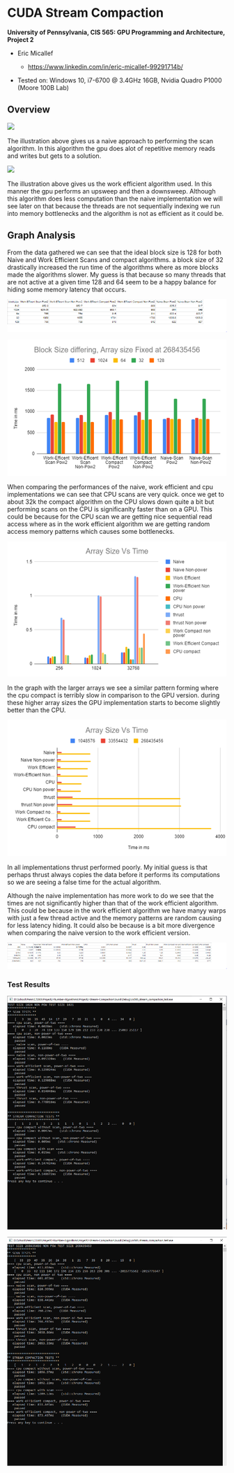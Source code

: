 CUDA Stream Compaction
======================

**University of Pennsylvania, CIS 565: GPU Programming and Architecture, Project 2**

* Eric Micallef
  * https://www.linkedin.com/in/eric-micallef-99291714b/
  
* Tested on: Windows 10, i7-6700 @ 3.4GHz 16GB, Nvidia Quadro P1000 (Moore 100B Lab)


## Overview

![](img/figure-39-2.PNG)

The illustration above gives us a naive approach to performing the scan algorithm. In this algorithm the gpu does alot of repetitive memory reads and writes but gets to a solution. 

![](img/figure-39-4.PNG)

The illustration above gives us the work efficient algorithm used. In this manner the gpu performs an upsweep and then a downsweep. 
Although this algorithm does less computation than the naive implementation we will see later on that because the threads are not sequentially indexing we run into memory bottlenecks and the algorithm is not as efficient as it could be.

## Graph Analysis

From the data gathered we can see that the ideal block size is 128 for both Naive and Work Efficient Scans and compact algorithms.
a block size of 32 drastically increased the run time of the algorithms where as more blocks made the algorithms slower. My guess is that because so many threads that are not active at a given time 128 and 64 seem to be a happy balance for hiding some memory latency that occurs.

![](img/differingblocksraw.PNG)

![](img/differingblocks.PNG)

When comparing the performances of the naive, work efficient and cpu implementations we can see that CPU scans are very quick. once we get to about 32k the compact algorithm on the CPU slows down quite a bit but performing scans on the CPU is significanlty faster than on a GPU. This could be because for the CPU scan we are getting nice sequential read access where as in the work efficient algorithm we are getting random access memory patterns which causes some bottlenecks. 

![](img/smaller_graph.PNG)

In the graph with the larger arrays we see a similar pattern forming where the cpu compact is terribly slow in comparison to the GPU version. during these higher array sizes the GPU implementation starts to become slightly better than the CPU.

![](img/larger_graph.PNG)

In all implementations thrust performed poorly. My initial guess is that perhaps thrust always copies the data before it performs its computations so we are seeing a false time for the actual algorithm.

Although the naive implementation has more work to do we see that the times are not significantly higher than that of the work efficient algorithm. This could be because in the work efficient algorithm we have manyy warps with just a few thread active and the memory patterns are random causing for less latency hiding. It could also be because is a bit more divergence when comparing the naive version to the work efficient version.

![](img/graph_raw.PNG)
### Test Results

![](img/moderate_test_result.PNG)

![](img/large_test_result.PNG)
